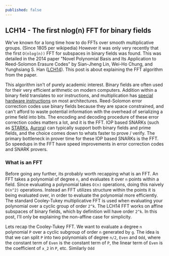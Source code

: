 ```yaml
---
published: false
---
```

## LCH14 - The first nlog(n) FFT for binary fields

We've known for a long time how to do FFTs over smooth multiplicative groups. (Since 1805 per wikipedia) However it was only very recently that the first `O(nlog(n))` FFT for subspaces in binary fields was found. This was detailed in the 2014 paper "Novel Polynomial Basis and Its Application to Reed-Solomon Erasure Codes" by Sian-Jheng Lin, Wei-Ho Chung, and Yunghsiang S. Han ([LCH14](https://arxiv.org/abs/1404.3458)). This post is about explaining the FFT algorithm from the paper.

This algorithm isn't of purely academic interest. Binary fields are often used for their very efficient arithmetic on modern computers. Addition within a binary field translates to xor instructions, and multiplication has [special hardware instructions](https://en.wikipedia.org/wiki/CLMUL_instruction_set) on most architectures. Reed-Solomon error correction codes use binary fields because they are space constrained, and can't afford to waste potential information with the overhead of serializing a prime field into bits. The encoding and decoding procedure of these error correction codes matters a lot, and it is the FFT. IOP based SNARKs (such as [STARKs](https://eprint.iacr.org/2018/046.pdf), [Aurora](https://eprint.iacr.org/2018/828)) can typically support both binary fields and prime fields, and the choice comes down to whats faster to prove / verify. The primary bottleneck in prover time for these IOP based SNARKs is the FFT. So speedups in the FFT have speed improvements in error correction codes and SNARK provers.

### What is an FFT

Before going any further, its probably worth recapping what is an FFT. An FFT takes a polynomial of degree `n`, and evaluates it over `n` points within a field. Since evaluating a polynomial takes `O(n)` operations, doing this naively `O(n^2)` operations. Instead an FFT utilizes structure within the points it is being evaluated over, in order to evaluate the polynomial more efficiently. The standard Cooley-Tukey multiplicative FFT is used when evaluating your polynomial over a cyclic group of order `2^k`. The LCH14 FFT works on affine subspaces of binary fields, which by definition will have order `2^k`. In this post, I'll only be explaining the non-affine case for simplicity.

Lets recap the Cooley-Tukey FFT. We want to evaluate a degree `n` polynomial `P` over a cyclic subgroup of order `n` generated by `g`. The idea is that we can split `P` into two polynomials of degree `n/2`, `Even` and `Odd`, where the constant term of `Even` is the constant term of `P`, the linear term of `Even` is the coefficient of `x_2` in `P`, etc. Similarly `Odd`